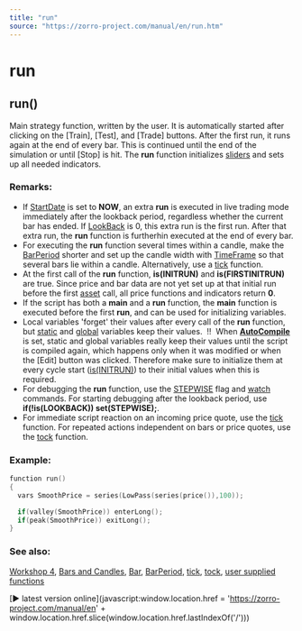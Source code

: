 ```yaml
---
title: "run"
source: "https://zorro-project.com/manual/en/run.htm"
---
```


# run

## run()

Main strategy function, written by the user. It is automatically started after clicking on the \[Train\], \[Test\], and \[Trade\] buttons. After the first run, it runs again at the end of every bar. This is continued until the end of the simulation or until \[Stop\] is hit. The **run** function initializes [sliders](141_slider.md) and sets up all needed indicators.

### Remarks:

*   If [StartDate](100_tradeUpdate.md) is set to **NOW**, an extra **run** is executed in live trading mode immediately after the lookback period, regardless whether the current bar has ended. If [LookBack](181_LookBack_UnstablePeriod.md) is 0, this extra run is the first run. After that extra run, the **run** function is furtherhin executed at the end of every bar.
*   For executing the **run** function several times within a candle, make the [BarPeriod](177_BarPeriod_TimeFrame.md) shorter and set up the candle width with [TimeFrame](177_BarPeriod_TimeFrame.md) so that several bars lie within a candle. Alternatively, use a [tick](089_tick_tock.md) function.
*   At the first call of the **run** function, **is(INITRUN)** and **is(FIRSTINITRUN)** are true. Since price and bar data are not yet set up at that initial run before the first [asset](013_Asset_Account_Lists.md) call, all price functions and indicators return **0**. 
*   If the script has both a **main** and a **run** function, the **main** function is executed before the first **run**, and can be used for initializing variables.
*   Local variables 'forget' their values after every call of the **run** function, but [static](aarray.md) and [global](aarray.md) variables keep their values.  !!  When **[AutoCompile](007_Training.md)** is set, static and global variables really keep their values until the script is compiled again, which happens only when it was modified or when the \[Edit\] button was clicked. Therefore make sure to initialize them at every cycle start ([is(INITRUN)](013_Asset_Account_Lists.md)) to their initial values when this is required.
*   For debugging the **run** function, use the [STEPWISE](018_TradeMode.md) flag and [watch](166_watch.md) commands. For starting debugging after the lookback period, use **if(!is(LOOKBACK)) set(STEPWISE);**.
*   For immediate script reaction on an incoming price quote, use the [tick](089_tick_tock.md) function. For repeated actions independent on bars or price quotes, use the [tock](089_tick_tock.md) function.

### Example:

```c
function run()
{
  vars SmoothPrice = series(LowPass(series(price()),100));

  if(valley(SmoothPrice)) enterLong();
  if(peak(SmoothPrice)) exitLong();
}
```

### See also:

[Workshop 4](tutorial_trade.md), [Bars and Candles](005_Bars_and_Candles.md), [Bar](180_Bar_NumBars.md), [BarPeriod](177_BarPeriod_TimeFrame.md), [tick](089_tick_tock.md), [tock](089_tick_tock.md), [user supplied functions](funclist.md)

[► latest version online](javascript:window.location.href = 'https://zorro-project.com/manual/en' + window.location.href.slice\(window.location.href.lastIndexOf\('/'\)\))